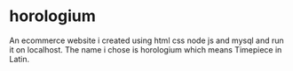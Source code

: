# horologium
An ecommerce website i created using html css node js and mysql and run it on localhost. The name i chose is horologium which means Timepiece in Latin.

